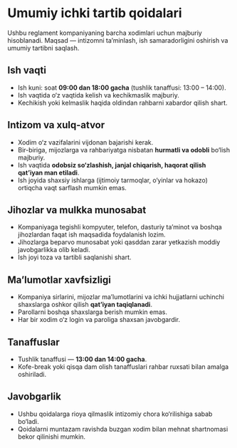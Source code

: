 # Umumiy ichki tartib qoidalari

Ushbu reglament kompaniyaning barcha xodimlari uchun majburiy hisoblanadi. Maqsad — intizomni ta’minlash, ish samaradorligini oshirish va umumiy tartibni saqlash.

## Ish vaqti
- Ish kuni: soat **09:00 dan 18:00 gacha** (tushlik tanaffusi: 13:00 – 14:00).  
- Ish vaqtida o‘z vaqtida kelish va kechikmaslik majburiy.  
- Kechikish yoki kelmaslik haqida oldindan rahbarni xabardor qilish shart.  

## Intizom va xulq-atvor
- Xodim o‘z vazifalarini vijdonan bajarishi kerak.  
- Bir-biriga, mijozlarga va rahbariyatga nisbatan **hurmatli va odobli** bo‘lish majburiy.  
- Ish vaqtida **odobsiz so‘zlashish, janjal chiqarish, haqorat qilish qat’iyan man etiladi**.  
- Ish joyida shaxsiy ishlarga (ijtimoiy tarmoqlar, o‘yinlar va hokazo) ortiqcha vaqt sarflash mumkin emas.  

## Jihozlar va mulkka munosabat
- Kompaniyaga tegishli kompyuter, telefon, dasturiy ta’minot va boshqa jihozlardan faqat ish maqsadida foydalanish lozim.  
- Jihozlarga beparvo munosabat yoki qasddan zarar yetkazish moddiy javobgarlikka olib keladi.  
- Ish joyi toza va tartibli saqlanishi shart.  

## Ma’lumotlar xavfsizligi
- Kompaniya sirlarini, mijozlar ma’lumotlarini va ichki hujjatlarni uchinchi shaxslarga oshkor qilish **qat’iyan taqiqlanadi**.  
- Parollarni boshqa shaxslarga berish mumkin emas.  
- Har bir xodim o‘z login va paroliga shaxsan javobgardir.  

## Tanaffuslar
- Tushlik tanaffusi — **13:00 dan 14:00 gacha**.  
- Kofe-break yoki qisqa dam olish tanaffuslari rahbar ruxsati bilan amalga oshiriladi.  

## Javobgarlik
- Ushbu qoidalarga rioya qilmaslik intizomiy chora ko‘rilishiga sabab bo‘ladi.  
- Qoidalarni muntazam ravishda buzgan xodim bilan mehnat shartnomasi bekor qilinishi mumkin.  
